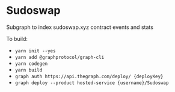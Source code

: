 # Sudoswap
Subgraph to index sudoswap.xyz contract events and stats

To build:  
- `yarn init --yes`
- `yarn add @graphprotocol/graph-cli`
- `yarn codegen`
- `yarn build`
- `graph auth https://api.thegraph.com/deploy/ {deployKey}`
- `graph deploy --product hosted-service {username}/Sudoswap`